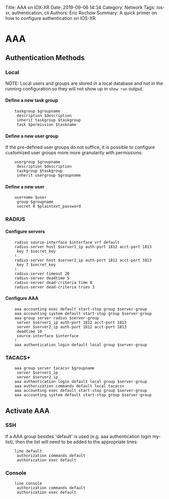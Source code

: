 Title: AAA on IOX-XR
Date: 2019-09-06 14:34
Category: Network
Tags: ios-xr, authentication, cli
Authors: Eric Rochow
Summary: A quick primer on how to configure authentication on IOS-XR

# AAA

## Authentication Methods

### Local

NOTE: Local users and groups are stored in a local database and not in the running configuration so they will not show up in ``show run`` output.

#### Define a new task group

        taskgroup $groupname
         description $description
         inherit taskgroup $taskgroup
         task $permission $taskname

#### Define a new user group

If the pre-defined user groups do not suffice, it is possible to configure customized user groups more more granularity with permissions:

        usergroup $groupname 
         description $description
         taskgroup $taskgroup
         inherit usergroup $groupname

#### Define a new user

        username $user
         group $groupname
         secret 0 $plaintext_password

### RADIUS

#### Configure servers

        radius source-interface $interface vrf default
        radius-server host $server1_ip auth-port 1812 acct-port 1813 
         key 7 $secret_key
        !
        radius-server host $server2_ip auth-port 1812 acct-port 1813
         key 7 $secret_key
        !
        radius-server timeout 20
        radius-server deadtime 5
        radius-server dead-criteria time 8
        radius-server dead-criteria tries 3

#### Configure AAA

        aaa accounting exec default start-stop group $server-group
        aaa accounting system default start-stop group $server-group
        aaa group server radius $server-group 
         server $server1_ip auth-port 1812 acct-port 1813 
         server $server2_ip auth-port 1812 acct-port 1813
         deadtime 10 
         source-interface $interface
        !
        aaa authentication login default local group $server-group

### TACACS+

        aaa group server tacacs+ $groupname
         server $server1_ip
         server $server2_ip
        aaa authentication login default local group $server-group
        aaa authorization commands default local tacacs+
        aaa accounting exec default start-stop group $server-group
        aaa accounting system default start-stop group $server-group


## Activate AAA

### SSH

If a AAA group besides 'default' is used (e.g. aaa authentication login my-list), then the list will need to be added to the appropriate lines:

        line default
         authorization commands default
         authorization exec default
         
### Console

        line console
         authorization commands default
         authorization exec default
